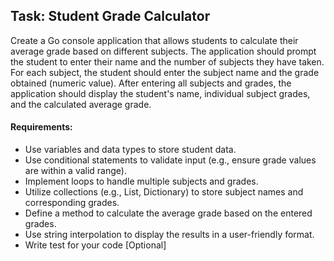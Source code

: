 ## Task: Student Grade Calculator

Create a Go console application that allows students to calculate their average grade based on different subjects. The application should prompt the student to enter their name and the number of subjects they have taken. For each subject, the student should enter the subject name and the grade obtained (numeric value). After entering all subjects and grades, the application should display the student's name, individual subject grades, and the calculated average grade.

#### Requirements:

- Use variables and data types to store student data.
- Use conditional statements to validate input (e.g., ensure grade values are within a valid range).
- Implement loops to handle multiple subjects and grades.
- Utilize collections (e.g., List, Dictionary) to store subject names and corresponding grades.
- Define a method to calculate the average grade based on the entered grades.
- Use string interpolation to display the results in a user-friendly format.
- Write test for your code [Optional]

